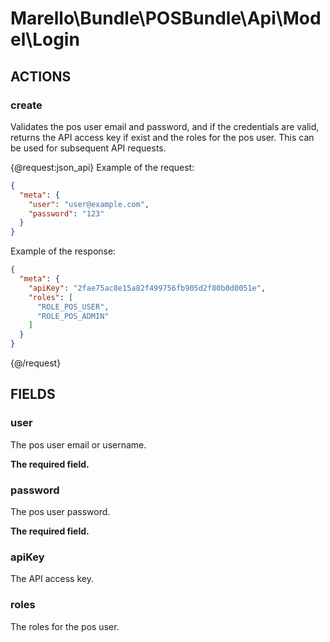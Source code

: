 # Marello\Bundle\POSBundle\Api\Model\Login

## ACTIONS

### create

Validates the pos user email and password, and if the credentials are valid, returns the API access key if exist and the roles for the pos user.
This can be used for subsequent API requests.

{@request:json_api}
Example of the request:

```JSON
{
  "meta": {
    "user": "user@example.com",
    "password": "123"
  }
}
```

Example of the response:

```JSON
{
  "meta": {
    "apiKey": "2fae75ac8e15a82f499756fb905d2f80b0d0051e",
    "roles": [
      "ROLE_POS_USER",
      "ROLE_POS_ADMIN"
    ]
  }
}
```
{@/request}

## FIELDS

### user

The pos user email or username.

**The required field.**

### password

The pos user password.

**The required field.**

### apiKey

The API access key.

### roles

The roles for the pos user.